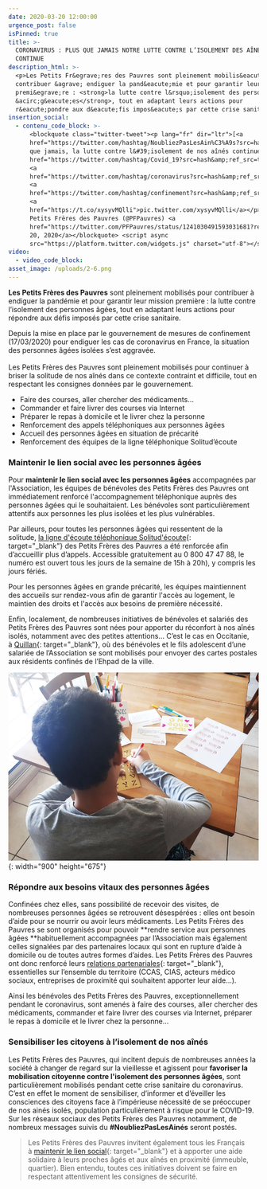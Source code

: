```yaml
---
date: 2020-03-20 12:00:00
urgence_post: false
isPinned: true
title: >-
  CORONAVIRUS : PLUS QUE JAMAIS NOTRE LUTTE CONTRE L’ISOLEMENT DES AÎNÉS
  CONTINUE
description_html: >-
  <p>Les Petits Fr&egrave;res des Pauvres sont pleinement mobilis&eacute;s pour
  contribuer &agrave; endiguer la pand&eacute;mie et pour garantir leur mission
  premi&egrave;re : <strong>la lutte contre l&rsquo;isolement des personnes
  &acirc;g&eacute;es</strong>, tout en adaptant leurs actions pour
  r&eacute;pondre aux d&eacute;fis impos&eacute;s par cette crise sanitaire.</p>
insertion_social:
  - contenu_code_block: >-
      <blockquote class="twitter-tweet"><p lang="fr" dir="ltr">[<a
      href="https://twitter.com/hashtag/NoubliezPasLesAin%C3%A9s?src=hash&amp;ref_src=twsrc%5Etfw">#NoubliezPasLesAinés</a>]<br>Plus
      que jamais, la lutte contre l&#39;isolement de nos aînés continue<a
      href="https://twitter.com/hashtag/Covid_19?src=hash&amp;ref_src=twsrc%5Etfw">#Covid_19</a>
      <a
      href="https://twitter.com/hashtag/coronavirus?src=hash&amp;ref_src=twsrc%5Etfw">#coronavirus</a>
      <a
      href="https://twitter.com/hashtag/confinement?src=hash&amp;ref_src=twsrc%5Etfw">#confinement</a>
      <a
      href="https://t.co/xysyvMQlli">pic.twitter.com/xysyvMQlli</a></p>&mdash;
      Petits Frères des Pauvres (@PFPauvres) <a
      href="https://twitter.com/PFPauvres/status/1241030491593031681?ref_src=twsrc%5Etfw">March
      20, 2020</a></blockquote> <script async
      src="https://platform.twitter.com/widgets.js" charset="utf-8"></script>
video:
  - video_code_block:
asset_image: /uploads/2-6.png
---
```


**Les Petits Fr&egrave;res des Pauvres** sont pleinement mobilis&eacute;s pour contribuer &agrave; endiguer la pand&eacute;mie et pour garantir leur mission premi&egrave;re : la lutte contre l’isolement des personnes &acirc;g&eacute;es, tout en adaptant leurs actions pour r&eacute;pondre aux d&eacute;fis impos&eacute;s par cette crise sanitaire.

Depuis la mise en place par le gouvernement de mesures de confinement (17/03/2020) pour endiguer les cas de coronavirus en France, la situation des personnes &acirc;g&eacute;es isol&eacute;es s’est aggrav&eacute;e.&nbsp;<br>&nbsp;<br>Les Petits Fr&egrave;res des Pauvres sont pleinement mobilis&eacute;s pour continuer &agrave; briser la solitude de nos a&icirc;n&eacute;s dans ce contexte contraint et difficile, tout en respectant les consignes donn&eacute;es par le gouvernement.

* Faire des courses, aller chercher des m&eacute;dicaments…&nbsp;
* Commander et faire livrer des courses via Internet&nbsp;
* Pr&eacute;parer le repas &agrave; domicile et le livrer chez la personne&nbsp;
* Renforcement des appels t&eacute;l&eacute;phoniques aux personnes &acirc;g&eacute;es
* Accueil des personnes &acirc;g&eacute;es en situation de pr&eacute;carit&eacute;
* Renforcement des &eacute;quipes de la ligne t&eacute;l&eacute;phonique Solitud’&eacute;coute

### Maintenir le lien social avec les personnes &acirc;g&eacute;es &nbsp;

Pour&nbsp;**maintenir le lien social avec les personnes &acirc;g&eacute;es**&nbsp;accompagn&eacute;es par l'Association, les &eacute;quipes de b&eacute;n&eacute;voles des Petits Fr&egrave;res des Pauvres ont imm&eacute;diatement renforc&eacute; l'accompagnement t&eacute;l&eacute;phonique aupr&egrave;s des personnes &acirc;g&eacute;es qui le souhaitaient. Les b&eacute;n&eacute;voles sont particuli&egrave;rement attentifs aux personnes les plus isol&eacute;es et les plus vuln&eacute;rables.

Par ailleurs, pour toutes les personnes &acirc;g&eacute;es qui ressentent de la solitude,&nbsp;[la ligne d'&eacute;coute t&eacute;l&eacute;phonique Solitud'&eacute;coute](https://www.petitsfreresdespauvres.fr/nos-actions/apporter-une-presence/ecoute-anonyme){: target="_blank"}&nbsp;des Petits Fr&egrave;res des Pauvres a &eacute;t&eacute; renforc&eacute;e afin d’accueillir plus d’appels. Accessible gratuitement au 0 800 47 47 88, le num&eacute;ro est ouvert tous les jours de la semaine de 15h &agrave; 20h), y compris les jours f&eacute;ri&eacute;s.

Pour les personnes &acirc;g&eacute;es en grande pr&eacute;carit&eacute;, les &eacute;quipes maintiennent des accueils sur rendez-vous afin de garantir l'acc&egrave;s au logement, le maintien des droits et l'acc&egrave;s aux besoins de premi&egrave;re n&eacute;cessit&eacute;.

Enfin, localement, de nombreuses initiatives de b&eacute;n&eacute;voles et salari&eacute;s des Petits Fr&egrave;res des Pauvres sont n&eacute;es pour apporter du r&eacute;confort &agrave; nos a&icirc;n&eacute;s isol&eacute;s, notamment avec des petites attentions… C’est le cas en Occitanie, &agrave;&nbsp;[Quillan](https://www.petitsfreresdespauvres.fr/nos-implantations/les-petits-freres-des-pauvres-de-quillan){: target="_blank"}, o&ugrave; des b&eacute;n&eacute;voles et le fils adolescent d’une salari&eacute;e de l’Association se sont mobilis&eacute;s pour envoyer des cartes postales aux r&eacute;sidents confin&eacute;s de l’Ehpad de la ville.&nbsp;

![](/uploads/cartes-postales-vieux-900-1.jpg){: width="900" height="675"}

### R&eacute;pondre aux besoins vitaux des personnes &acirc;g&eacute;es&nbsp;

Confin&eacute;es chez elles, sans possibilit&eacute; de recevoir des visites, de nombreuses personnes &acirc;g&eacute;es se retrouvent d&eacute;sesp&eacute;r&eacute;es : elles ont besoin d’aide pour se nourrir ou avoir leurs m&eacute;dicaments. Les Petits Fr&egrave;res des Pauvres se sont organis&eacute;s pour pouvoir&nbsp;**rendre service aux personnes &acirc;g&eacute;es&nbsp;**habituellement accompagn&eacute;es par l’Association mais &eacute;galement celles signal&eacute;es par des partenaires locaux qui sont en rupture d’aide &agrave; domicile ou de toutes autres formes d’aides. Les Petits Fr&egrave;res des Pauvres ont donc renforc&eacute; leurs&nbsp;[relations partenariales](https://www.petitsfreresdespauvres.fr/jagis/partenariat-et-mecenat){: target="_blank"}, essentielles sur l’ensemble du territoire (CCAS, CIAS, acteurs m&eacute;dico sociaux, entreprises de proximit&eacute; qui souhaitent apporter leur aide…).

Ainsi les b&eacute;n&eacute;voles des Petits Fr&egrave;res des Pauvres, exceptionnellement pendant le coronavirus, sont amen&eacute;s &agrave; faire des courses, aller chercher des m&eacute;dicaments, commander et faire livrer des courses via Internet, pr&eacute;parer le repas &agrave; domicile et le livrer chez la personne…

### Sensibiliser les citoyens &agrave; l’isolement de nos a&icirc;n&eacute;s

Les Petits Fr&egrave;res des Pauvres, qui incitent depuis de nombreuses ann&eacute;es la soci&eacute;t&eacute; &agrave; changer de regard sur la vieillesse et agissent pour&nbsp;**favoriser la mobilisation citoyenne contre l'isolement des personnes &acirc;g&eacute;es**, sont particuli&egrave;rement mobilis&eacute;s pendant cette crise sanitaire du coronavirus. C’est en effet le moment de sensibiliser, d’informer et d’&eacute;veiller les consciences des citoyens face &agrave; l’imp&eacute;rieuse n&eacute;cessit&eacute; de se pr&eacute;occuper de nos ain&eacute;s isol&eacute;s, population particuli&egrave;rement &agrave; risque pour le COVID-19. Sur les r&eacute;seaux sociaux des Petits Fr&egrave;res des Pauvres notamment, de nombreux messages suivis du&nbsp;**\#NoubliezPasLesAin&eacute;s**&nbsp;seront post&eacute;s.&nbsp;

> Les Petits Fr&egrave;res des Pauvres invitent &eacute;galement tous les Fran&ccedil;ais &agrave;&nbsp;[maintenir le lien social](https://www.petitsfreresdespauvres.fr/informer/nos-actualites/comment-maintenir-le-lien-avec-les-personnes-agees-malgre-le-coronavirus){: target="_blank"}&nbsp;et &agrave; apporter une aide solidaire &agrave; leurs proches &acirc;g&eacute;s et aux a&icirc;n&eacute;s en proximit&eacute; (immeuble, quartier). Bien entendu, toutes ces initiatives doivent se faire en respectant attentivement les consignes de s&eacute;curit&eacute;.